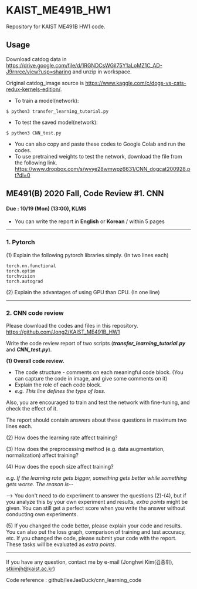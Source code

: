 # KAIST_ME491B_HW1
Repository for KAIST ME491B HW1 code.

## Usage
Download catdog data in https://drive.google.com/file/d/1RGNDCsWGiI75Y1aLoMZ1C_AD-J9rnrce/view?usp=sharing and unzip in workspace.

Original catdog_image source is https://www.kaggle.com/c/dogs-vs-cats-redux-kernels-edition/.

- To train a model(network):

```
$ python3 transfer_learning_tutorial.py
```

- To test the saved model(network):

```
$ python3 CNN_test.py
```
- You can also copy and paste these codes to Google Colab and run the codes.
- To use pretrained weights to test the network, download the file from the following link.
https://www.dropbox.com/s/wvye28wmwpz6631/CNN_dogcat200928.pt?dl=0


## ME491(B) 2020 Fall, Code Review #1. CNN                                  

#### Due : 10/19 (Mon) (13:00), KLMS

- You can write the report in **English** or **Korean** / within 5 pages

___
### 1. Pytorch

(1) Explain the following pytorch libraries simply. (In two lines each)

```
torch.nn.functional
torch.optim
torchvision
torch.autograd
```

(2) Explain the advantages of using GPU than CPU. (In one line)

___
### 2. CNN code review

Please download the codes and files in this repository.
https://github.com/Jong2/KAIST_ME491B_HW1

Write the code review report of two scripts (***transfer_learning_tutorial.py*** and ***CNN_test.py***).

**(1) Overall code review.**

- The code structure - comments on each meaningful code block. (You can capture the code in image, and give some comments on it)
- Explain the role of each code block.
- *e.g. This line defines the type of loss.*

Also, you are encouraged to train and test the network with fine-tuning, and check the effect of it.

The report should contain answers about these questions in maximum two lines each.

(2) How does the learning rate affect training?

(3) How does the preprocessing method (e.g. data augmentation, normalization) affect training?

(4) How does the epoch size affect training?

*e.g. If the learning rate gets bigger, something gets better while something gets worse. The reason is--* 

--> You don't need to do experiment to answer the questions (2)-(4), but if you analyze this by your own experiment and results, *extra points* might be given. You can still get a perfect score when you write the answer without conducting own experiments.

(5) If you changed the code better, please explain your code and results. You can also put the loss graph, comparison of training and test accuracy, etc. If you changed the code, please submit your code with the report. These tasks will be evaluated as *extra points*.

---

If you have any question, contact me by e-mail (Jonghwi Kim(김종휘), stkimjh@kaist.ac.kr)

Code reference : github/leeJaeDuck/cnn_learning_code
